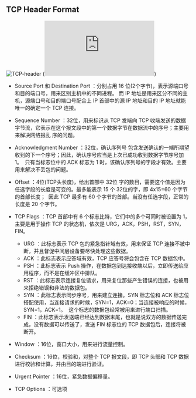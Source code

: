 ## TCP Header Format

![TCP-header](https://github.com/steveLauwh/TCP-IP/raw/master/TCP/image/TCP-header.png)
(![图片来源](https://nmap.org/book/tcpip-ref.html))

* Source Port 和 Destination Port ：分别占用 16 位(2个字节)，表示源端口号和目的端口号，用来区别主机中的不同进程。
  而 IP 地址是用来区分不同的主机，源端口号和目的端口号配合上 IP 首部中的源 IP 地址和目的 IP 地址就能唯一的确定一个 TCP 连接。
  
* Sequence Number ：32位，用来标识从 TCP 发端向 TCP 收端发送的数据字节流，它表示在这个报文段中的第一个数据字节在数据流中的序号；主要用来解决网络报乱   序的问题。

* Acknowledgment Number ：32位，确认序列号 包含发送确认的一端所期望收到的下一个序号；因此，确认序号应当是上次已成功收到数据字节序号加1。
  只有当标志位中的 ACK 标志为 1 时，该确认序列号的字段才有效。主要用来解决不丢包的问题。
  
* Offset ：4位(TCP头长度)，给出首部中 32位 字的数目，需要这个值是因为任选字段的长度是可变的。最多能表示 15 个 32位的字，即 4x15=60 个字节的首部长度；
  因此 TCP 最多有 60 个字节的首部。当没有任选字段，正常的长度是 20 个字节。
  
* TCP Flags ：TCP 首部中有 6 个标志比特，它们中的多个可同时被设置为 1，主要是用于操作 TCP 的状态机，依次是 URG，ACK，PSH，RST，SYN，FIN。
  
  + URG ：此标志表示 TCP 包的紧急指针域有效，用来保证 TCP 连接不被中断，并且督促中间层设备要尽快处理这些数据。
  + ACK ：此标志表示应答域有效，TCP 应答号将会包含在 TCP 数据包中。
  + PSH ：此标志表示 Push 操作，在数据包到达接收端以后，立即传送给应用程序，而不是在缓冲区中排队。
  + RST ：此标志表示连接复位请求，用来复位那些产生错误的连接，也被用来拒绝错误和非法的数据包。
  + SYN ：此标志表示同步序号，用来建立连接。SYN 标志位和 ACK 标志位搭配使用，当连接请求的时候，SYN=1，ACK=0；当连接被响应的时候，SYN=1，ACK=1。
  这个标志的数据包经常被用来进行端口扫描。
  + FIN ：此标志表示发送端已经达到数据末尾，也就是说双方的数据传送完成，没有数据可以传送了，发送 FIN 标志位的 TCP 数据包后，连接将被断开。

* Window ：16位，窗口大小，用来进行流量控制。

* Checksum ：16位，校验和，对整个 TCP 报文段，即 TCP 头部和 TCP 数据进行校验和计算，并由目的端进行验证。

* Urgent Pointer ：16位，紧急数据偏移量。

* TCP Options ：可选项
